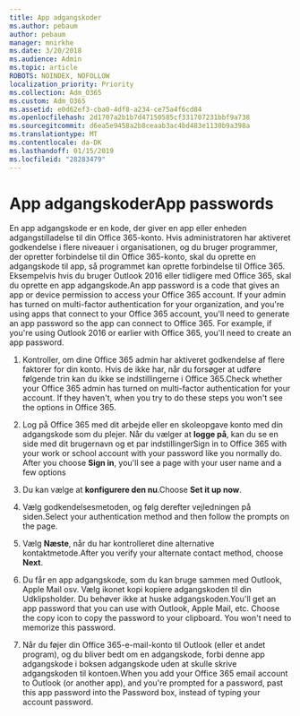 ```yaml
---
title: App adgangskoder
ms.author: pebaum
author: pebaum
manager: mnirkhe
ms.date: 3/20/2018
ms.audience: Admin
ms.topic: article
ROBOTS: NOINDEX, NOFOLLOW
localization_priority: Priority
ms.collection: Adm_O365
ms.custom: Adm_O365
ms.assetid: e0d62ef3-cba0-4df8-a234-ce75a4f6cd84
ms.openlocfilehash: 2d1707a2b1b7d47150585cf331707231bbf9a738
ms.sourcegitcommit: d6ea5e9458a2b8ceaab3ac4bd483e1130b9a398a
ms.translationtype: MT
ms.contentlocale: da-DK
ms.lasthandoff: 01/15/2019
ms.locfileid: "28283479"
---
```

# <a name="app-passwords"></a><span data-ttu-id="dbf93-102">App adgangskoder</span><span class="sxs-lookup"><span data-stu-id="dbf93-102">App passwords</span></span>

<span data-ttu-id="dbf93-p101">En app adgangskode er en kode, der giver en app eller enheden adgangstilladelse til din Office 365-konto. Hvis administratoren har aktiveret godkendelse i flere niveauer i organisationen, og du bruger programmer, der opretter forbindelse til din Office 365-konto, skal du oprette en adgangskode til app, så programmet kan oprette forbindelse til Office 365. Eksempelvis hvis du bruger Outlook 2016 eller tidligere med Office 365, skal du oprette en app adgangskode.</span><span class="sxs-lookup"><span data-stu-id="dbf93-p101">An app password is a code that gives an app or device permission to access your Office 365 account. If your admin has turned on multi-factor authentication for your organization, and you're using apps that connect to your Office 365 account, you'll need to generate an app password so the app can connect to Office 365. For example, if you're using Outlook 2016 or earlier with Office 365, you'll need to create an app password.</span></span>
  
1. <span data-ttu-id="dbf93-p102">Kontroller, om dine Office 365 admin har aktiveret godkendelse af flere faktorer for din konto. Hvis de ikke har, når du forsøger at udføre følgende trin kan du ikke se indstillingerne i Office 365.</span><span class="sxs-lookup"><span data-stu-id="dbf93-p102">Check whether your Office 365 admin has turned on multi-factor authentication for your account. If they haven't, when you try to do these steps you won't see the options in Office 365.</span></span>
    
2. <span data-ttu-id="dbf93-p103">Log på Office 365 med dit arbejde eller en skoleopgave konto med din adgangskode som du plejer. Når du vælger at **logge på**, kan du se en side med dit brugernavn og et par indstillinger</span><span class="sxs-lookup"><span data-stu-id="dbf93-p103">Sign in to Office 365 with your work or school account with your password like you normally do. After you choose **Sign in**, you'll see a page with your user name and a few options</span></span> 
    
3. <span data-ttu-id="dbf93-110">Du kan vælge at **konfigurere den nu**.</span><span class="sxs-lookup"><span data-stu-id="dbf93-110">Choose **Set it up now**.</span></span> 
    
4. <span data-ttu-id="dbf93-111">Vælg godkendelsesmetoden, og følg derefter vejledningen på siden.</span><span class="sxs-lookup"><span data-stu-id="dbf93-111">Select your authentication method and then follow the prompts on the page.</span></span>
    
5. <span data-ttu-id="dbf93-112">Vælg **Næste**, når du har kontrolleret dine alternative kontaktmetode.</span><span class="sxs-lookup"><span data-stu-id="dbf93-112">After you verify your alternate contact method, choose **Next**.</span></span> 
    
6. <span data-ttu-id="dbf93-p104">Du får en app adgangskode, som du kan bruge sammen med Outlook, Apple Mail osv. Vælg ikonet kopi kopiere adgangskoden til din Udklipsholder. Du behøver ikke at huske adgangskoden.</span><span class="sxs-lookup"><span data-stu-id="dbf93-p104">You'll get an app password that you can use with Outlook, Apple Mail, etc. Choose the copy icon to copy the password to your clipboard. You won't need to memorize this password.</span></span> 
    
7. <span data-ttu-id="dbf93-115">Når du føjer din Office 365-e-mail-konto til Outlook (eller et andet program), og du bliver bedt om en adgangskode, forbi denne app adgangskode i boksen adgangskode uden at skulle skrive adgangskoden til kontoen.</span><span class="sxs-lookup"><span data-stu-id="dbf93-115">When you add your Office 365 email account to Outlook (or another app), and you're prompted for a password, past this app password into the Password box, instead of typing your account password.</span></span> 
    


